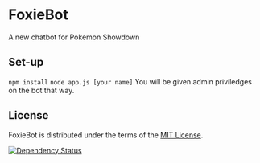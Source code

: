 # FoxieBot  
A new chatbot for Pokemon Showdown

Set-up
------
``npm install``
``node app.js [your name]``
You will be given admin priviledges on the bot that way.

License
-------
FoxieBot is distributed under the terms of the [MIT License][1].

  [1]: https://github.com/sparkychild/FoxieBot/blob/master/LICENSE

[![Dependency Status](https://david-dm.org/sparkychild/FoxieBot.svg)](https://david-dm.org/sparkychild/FoxieBot)
